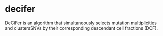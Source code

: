 # decifer
DeCiFer is an algorithm that simultaneously selects mutation multiplicities and clustersSNVs by their corresponding descendant cell fractions (DCF).
